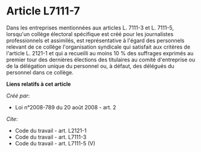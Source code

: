 # Article L7111-7

Dans les entreprises mentionnées aux articles L. 7111-3 et L. 7111-5, lorsqu'un collège électoral spécifique est créé pour
les journalistes professionnels et assimilés, est représentative à l'égard des personnels relevant de ce collège
l'organisation syndicale qui satisfait aux critères de l'article L. 2121-1 et qui a recueilli au moins 10 % des suffrages
exprimés au premier tour des dernières élections des titulaires au comité d'entreprise ou de la délégation unique du
personnel ou, à défaut, des délégués du personnel dans ce collège.

**Liens relatifs à cet article**

_Créé par_:

  - Loi n°2008-789 du 20 août 2008 - art. 2

_Cite_:

  - Code du travail - art. L2121-1
  - Code du travail - art. L7111-3
  - Code du travail - art. L7111-5 (V)
